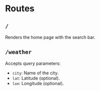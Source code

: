 # Routes
## `/`

Renders the home page with the search bar.

## `/weather`

Accepts query parameters:

- `city`: Name of the city.
- `lat`: Latitude (optional).
- `lon`: Longitude (optional).
